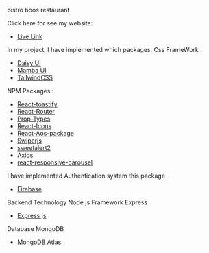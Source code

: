 bistro boos restaurant 

Click here for see my website:   
- [ Live Link]()


In my project, I have implemented which packages.
 Css FrameWork :
- [Daisy UI](https://daisyui.com/)
- [Mamba UI](https://mambaui.com/components)
- [TailwindCSS](https://tailwindcss.com/)



 NPM Packages :
- [React-toastify](https://www.npmjs.com/package/react-toastify)
- [React-Router](https://reactrouter.com/en/main)
- [Prop-Types](https://www.npmjs.com/package/prop-types)
- [React-Icons](https://react-icons.github.io/react-icons/)
- [React-Aos-package](https://michalsnik.github.io/aos/)
- [Swiperjs](https://swiperjs.com/)
- [sweetalert2](https://sweetalert2.github.io/)
- [Axios](https://axios-http.com/)
- [react-responsive-carousel](https://www.npmjs.com/package/react-responsive-carousel)



I have implemented Authentication system this package
- [Firebase](https://firebase.google.com/)

 Backend Technology Node js Framework Express
- [Express js](https://expressjs.com/)

 Database MongoDB
- [MongoDB Atlas ](https://www.mongodb.com/atlas/database)
